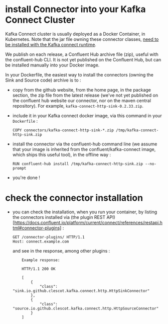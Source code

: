 # install Connector into your Kafka Connect Cluster

Kafka Connect cluster is usually deployed as a Docker Container, in Kubernetes.
Note that the jar file owning these connector classes,
[need to be installed with the Kafka connect runtime](https://docs.confluent.io/kafka-connectors/self-managed/install.html#install-connector-manually).

We publish on each release, a Confluent Hub archive file (zip), useful with the confluent-hub CLI. It is not yet published on the Confluent Hub, but can be installed manually into your Docker image.

In your Dockerfile, the easiest way to install the connectors (owning the Sink and Source code) archive is to :

- copy from the github website, from the home page, in the package section, the zip file from the latest release 
(we've not yet published on the confluent hub website our connector, nor on the maven central repository).
For example, `kafka-connect-http-sink-0.2.33.zip`.
- include it in your Kafka connect docker image, via this command in your `Dockerfile` : 
   
     `COPY connectors/kafka-connect-http-sink-*.zip /tmp/kafka-connect-http-sink.zip`

- install the connector via the confluent-hub command line (we assume that your image is inherited from the confluent/kafka-connect image,
  which ships this useful tool), in the offline way : 
   
  `RUN confluent-hub install /tmp/kafka-connect-http-sink.zip --no-prompt`
- you're done ! 

# check the connector installation

- you can check the installation, when you run your container, by listing the connectors installed via (the plugin REST API)[https://docs.confluent.io/platform/current/connect/references/restapi.html#connector-plugins] :
     ```
     GET /connector-plugins/ HTTP/1.1
     Host: connect.example.com
     ```

  and see in the response, among other plugins :

     ```
         Example response:
     
         HTTP/1.1 200 OK
     
         [
             {
                 "class": "sink.io.github.clescot.kafka.connect.http.HttpSinkConnector"
             },
             {
                 "class": "source.io.github.clescot.kafka.connect.http.HttpSourceConnector"
             }
         ]
     
         
     ```

